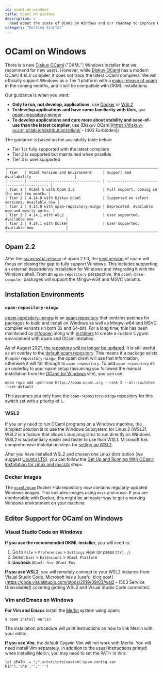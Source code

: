 ```yaml
---
id: ocaml-on-windows
title: OCaml on Windows
description: >
  Read about the state of OCaml on Windows and our roadmap to improve Windows support.
category: "Getting Started"
---
```


# OCaml on Windows

There is a new [Diskuv OCaml][DKML] ("DKML") Windows
installer that we recommend for new users. However, while [Diskuv OCaml][DKML] has a modern OCaml 4.14.0 compiler,
it does not track the latest OCaml compilers. We will officially support Windows as a Tier 1
platform with a [major release of opam](#opam-22) in the coming months, and it will be compatible with
DKML installations.

[DKML]: https://github.com/diskuv/dkml-installer-ocaml#readme

Our guidance is when you want:

* **Only to run, not develop, applications**, use [Docker](#docker-images) or [WSL2](#wsl2)
* **To develop applications and have some familiarity with Unix**, use [opam-repository-mingw](#opam-repository-mingw)
* **To develop applications and care more about stability and ease-of-use than the latest compiler**, use [Diskuv OCaml](https://diskuv-ocaml.gitlab.io/distributions/dkml/ - [403 Forbidden])

The guidance is based on the availability table below:
* Tier 1 is fully supported with the latest compilers
* Tier 2 is supported but maintained when possible
* Tier 3 is user supported

```
╭──────────────────────────────────────────────────────────────────────────────────────────╮
│ Tier   │ OCaml Version and Environment     │ Support and Availability                    │
│ ------ │ --------------------------------- │ ------------------------------------------- │
│ Tier 1 │ OCaml 5 with Opam 2.2             │ Full support. Coming in the next few months │
│ Tier 2 │ 4.14.0 with Diskuv OCaml          │ Supported on select versions. Available now │
│ Tier 3 │ 4.14.0 with opam-repository-mingw │ Deprecated. Available now and mostly works  │
│ Tier 3 │ 4.14.1 with WSL2                  │ User supported. Available now               │
│ Tier 3 │ 4.14.1 with Docker                | User supported. Available now               │
╰──────────────────────────────────────────────────────────────────────────────────────────╯
```

## Opam 2.2

After the [successful release](https://github.com/ocaml/opam/releases/tag/2.1.0)
of opam 2.1.0, the [next version](https://github.com/ocaml/opam/projects/2) of
opam will focus on closing the gap to fully support Windows. This includes
supporting an external dependency installation for Windows and integrating it with the
Windows shell. From an `opam-repository` perspective, the `ocaml-base-compiler`
packages will support the Mingw-w64 and MSVC variants.

## Installation Environments

### `opam-repository-mingw`

[opam-repository-mingw](https://github.com/fdopen/opam-repository-mingw) is an
[opam repository](https://opam.ocaml.org/doc/Manual.html#Repositories)
that contains patches for packages to build and install on Windows as well as
Mingw-w64 and MSVC compiler variants (in both 32 and 64-bit). For a long time, this has been
maintained by [@fdopen](https://fdopen.github.io/opam-repository-mingw/) along
with [installers](https://fdopen.github.io/opam-repository-mingw/installation/)
to create a custom Cygwin environment with opam and OCaml installed.

As of August 2021, [the repository will no longer be updated](https://fdopen.github.io/opam-repository-mingw/2021/02/26/repo-discontinued/). It is still useful as an overlay to
the [default opam repository](https://github.com/ocaml/opam-repository). This
means if a package exists in `opam-repository-mingw`, the opam client will use
that information, otherwise it will fall through to `opam-repository`. To add
`opam-repository` as an underlay to your opam setup (assuming you followed the
manual installation from the [OCaml for Windows](https://fdopen.github.io/opam-repository-mingw/installation/)
site), you can use:

```
opam repo add upstream https://opam.ocaml.org --rank 2 --all-switches --set-default
```

This assumes you only have the `opam-repository-mingw` repository for this switch set with
a priority of `1`.

### WSL2

If you only need to _run_ OCaml programs on a Windows machine, the simplest solution is to use the Windows Subsystem for Linux 2 (WSL2). WSL2 is a feature that allows Linux programs to run directly on Windows. WSL2 is substantially easier and faster to use than WSL1. Microsoft has comprehensive installation steps for [setting up WSL2](https://docs.microsoft.com/en-us/windows/wsl/install-win10).

After you have installed WSL2 and chosen one Linux distribution (we suggest [Ubuntu LTS](https://apps.microsoft.com/store/detail/ubuntu/9PDXGNCFSCZV?hl=en-us&gl=US)), you can follow the
[Get Up and Running With OCaml: Installation for Linux and macOS](/docs/up-and-running) steps.

### Docker Images

The [`ocaml/opam`](https://hub.docker.com/r/ocaml/opam) Docker Hub repository
now contains regularly-updated Windows images. This includes images using
`msvc` and `mingw`. If you are comfortable with Docker, this might be an
easier way to get a working Windows environment on your machine.

## Editor Support for OCaml on Windows

### Visual Studio Code on Windows

**If you use the recommended DKML installer**, you will need to:
1. Go to `File` > `Preferences` > `Settings` view (or press `Ctrl ,`)
2. Select `User` > `Extensions` > `OCaml Platform`
3. **Uncheck** `OCaml: Use OCaml Env`

**If you use WSL2**, you will remotely connect to your WSL2 instance from
Visual Studio Code. Microsoft has a [useful blog post](https://code.visualstudio.com/blogs/2019/09/03/wsl2 - [503 Service Unavailable])
covering getting WSL2 and Visual Studio Code connected.

### Vim and Emacs on Windows

**For Vim and Emacs** install the [Merlin](https://github.com/ocaml/merlin)
system using opam:

```console
$ opam install merlin
```

The installation procedure will print instructions on how to link Merlin with
your editor.

**If you use Vim**, the default Cygwin Vim will not work with
Merlin. You will need install Vim separately. In addition to the usual
instructions printed when installing Merlin, you may need to set the PATH in
Vim:

```vim
let $PATH .= ";".substitute(system('opam config var bin'),'\n$','','''')
```
